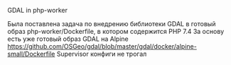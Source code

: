 GDAL in php-worker

Была поставлена задача по внедрению библиотеки GDAL в готовый образ php-worker/Dockerfile, в котором содержится PHP 7.4
За основу есть уже готовый образ GDAL на Alpine https://github.com/OSGeo/gdal/blob/master/gdal/docker/alpine-small/Dockerfile
Supervisor конфиги не трогал
